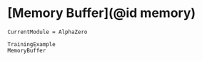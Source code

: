 # [Memory Buffer](@id memory)

```@meta
CurrentModule = AlphaZero
```

```@docs
TrainingExample
MemoryBuffer
```
